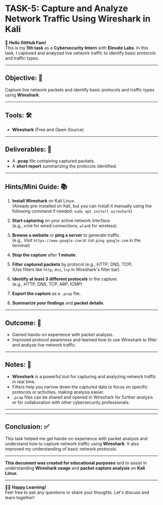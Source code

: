 # TASK-5: Capture and Analyze Network Traffic Using Wireshark in Kali

👋 **Hello GitHub Fam!**  
This is my **5th task** as a **Cybersecurity Intern** with **Elevate Labs**. 
In this task, I captured and analyzed live network traffic to identify basic protocols and traffic types.

---

## Objective: 🎯

Capture live network packets and identify basic protocols and traffic types using **Wireshark**.

---

## Tools: 🛠️

- **Wireshark** (Free and Open-Source)

---

## Deliverables: 📁

- A **.pcap** file containing captured packets.
- A **short report** summarizing the protocols identified.

---

## Hints/Mini Guide: 📚

1. **Install Wireshark** on Kali Linux.  
   (Already pre-installed on Kali, but you can install it manually using the following command if needed: `sudo apt install wireshark`)

2. **Start capturing** on your active network interface.  
   (e.g., `eth0` for wired connections, `wlan0` for wireless)

3. **Browse a website** or **ping a server** to generate traffic.  
   (e.g., Visit `https://www.google.com` or run `ping google.com` in the terminal)

4. **Stop the capture** after **1 minute**.

5. **Filter captured packets** by protocol (e.g., HTTP, DNS, TCP).  
   (Use filters like `http`, `dns`, `tcp` in Wireshark's filter bar)

6. **Identify at least 3 different protocols** in the capture.  
   (e.g., HTTP, DNS, TCP, ARP, ICMP)

7. **Export the capture** as a `.pcap` file.

8. **Summarize your findings** and **packet details**.

---

## Outcome: 🌟

- Gained hands-on experience with packet analysis.
- Improved protocol awareness and learned how to use Wireshark to filter and analyze live network traffic.

---

## Notes: 📝

- **Wireshark** is a powerful tool for capturing and analyzing network traffic in real time.
- Filters help you narrow down the captured data to focus on specific protocols or activities, making analysis easier.
- `.pcap` files can be shared and opened in Wireshark for further analysis or for collaboration with other cybersecurity professionals.

---


---

## Conclusion: ✅

This task helped me get hands-on experience with packet analysis and understand how to capture network traffic using **Wireshark**. It also improved my understanding of basic network protocols.

---

**This document was created for educational purposes** and to assist in understanding **Wireshark usage** and **packet capture analysis** on **Kali Linux**.

---

👨‍💻 **Happy Learning!**  
Feel free to ask any questions or share your thoughts. Let's discuss and learn together!  
